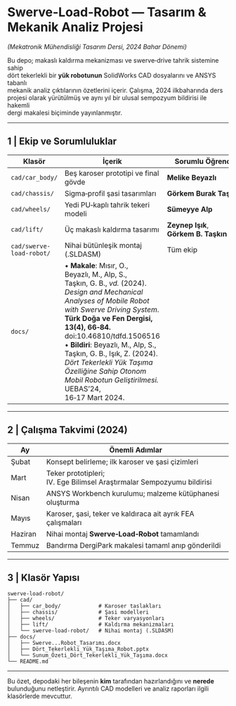 # Swerve-Load-Robot — Tasarım & Mekanik Analiz Projesi  
*(Mekatronik Mühendisliği Tasarım Dersi, 2024 Bahar Dönemi)*

Bu depo; makaslı kaldırma mekanizması ve swerve‑drive tahrik sistemine sahip  
dört tekerlekli bir **yük robotunun** SolidWorks CAD dosyalarını ve ANSYS tabanlı  
mekanik analiz çıktılarının özetlerini içerir. Çalışma, 2024 ilkbaharında ders  
projesi olarak yürütülmüş ve aynı yıl bir ulusal sempozyum bildirisi ile hakemli  
dergi makalesi biçiminde yayınlanmıştır.

---

## 1 | Ekip ve Sorumluluklar

| Klasör | İçerik | Sorumlu Öğrenci |
|--------|--------|-----------------|
| `cad/car_body/` | Beş karoser prototipi ve final gövde | **Melike Beyazlı** |
| `cad/chassis/`  | Sigma‑profil şasi tasarımları | **Görkem Burak Taşkın** |
| `cad/wheels/`   | Yedi PU‑kaplı tahrik tekeri modeli | **Sümeyye Alp** |
| `cad/lift/`     | Üç makaslı kaldırma tasarımı | **Zeynep Işık**, **Görkem B. Taşkın** |
| `cad/swerve-load-robot/` | Nihai bütünleşik montaj (.SLDASM) | Tüm ekip |
| `docs/` | • **Makale**: Mısır, O., Beyazlı, M., Alp, S., Taşkın, G. B., *vd.* (2024). *Design and Mechanical Analyses of Mobile Robot with Swerve Driving System*. **Türk Doğa ve Fen Dergisi, 13(4), 66‑84.** doi:10.46810/tdfd.1506516  <br>• **Bildiri**: Beyazlı, M., Alp, S., Taşkın, G. B., Işık, Z. (2024). *Dört Tekerlekli Yük Taşıma Özelliğine Sahip Otonom Mobil Robotun Geliştirilmesi.* UEBAS’24, 16‑17 Mart 2024.  |


---

## 2 | Çalışma Takvimi (2024)

| Ay | Önemli Adımlar |
|----|----------------|
| Şubat | Konsept belirleme; ilk karoser ve şasi çizimleri |
| Mart  | Teker prototipleri; IV. Ege Bilimsel Araştırmalar Sempozyumu bildirisi |
| Nisan | ANSYS Workbench kurulumu; malzeme kütüphanesi oluşturma |
| Mayıs | Karoser, şasi, teker ve kaldıraca ait ayrık FEA çalışmaları |
| Haziran | Nihai montaj **Swerve‑Load‑Robot** tamamlandı |
| Temmuz | Bandırma DergiPark makalesi tamaml anıp gönderildi |

---

## 3 | Klasör Yapısı

```
swerve-load-robot/
├── cad/
│   ├── car_body/            # Karoser taslakları
│   ├── chassis/             # Şasi modelleri
│   ├── wheels/              # Teker varyasyonları
│   ├── lift/                # Kaldırma mekanizmaları
│   └── swerve-load-robot/   # Nihai montaj (.SLDASM)
├── docs/
│   ├── Swerve...Robot_Tasarımı.docx
│   ├── Dört_Tekerlekli_Yük_Taşıma_Robot.pptx
│   └── Sunum_Özeti_Dört_Tekerlekli_Yük_Taşıma.docx
└── README.md
```

---

Bu özet, depodaki her bileşenin **kim** tarafından hazırlandığını ve **nerede**  
bulunduğunu netleştirir. Ayrıntılı CAD modelleri ve analiz raporları ilgili  
klasörlerde mevcuttur.
